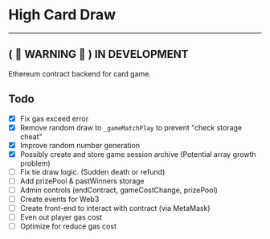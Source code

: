 # High Card Draw

---

## ( :construction: WARNING :construction: ) IN DEVELOPMENT

Ethereum contract backend for card game.

## Todo

- [x] Fix gas exceed error
- [x] Remove random draw to `_gameMatchPlay` to prevent "check storage cheat"
- [x] Improve random number generation
- [x] Possibly create and store game session archive (Potential array growth problem)
- [ ] Fix tie draw logic. (Sudden death or refund)
- [ ] Add prizePool & pastWinners storage
- [ ] Admin controls (endContract, gameCostChange, prizePool)
- [ ] Create events for Web3
- [ ] Create front-end to interact with contract (via MetaMask)
- [ ] Even out player gas cost
- [ ] Optimize for reduce gas cost
